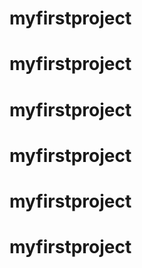 # myfirstproject
# myfirstproject
# myfirstproject
# myfirstproject
# myfirstproject
# myfirstproject
